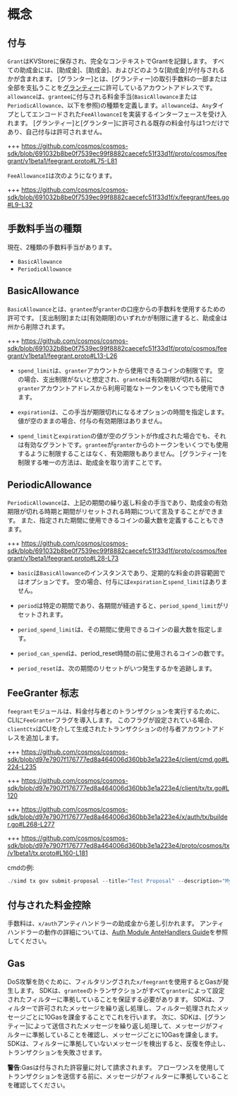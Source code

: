 # 概念

## 付与

`Grant`はKVStoreに保存され、完全なコンテキストでGrantを記録します。 すべての助成金には、[助成金]、[助成金]、およびどのような[助成金]が付与されるかが含まれます。 [グランター]とは、[グランティー]の取引手数料の一部または全部を支払うことを[グランティー](受取人のアカウントアドレス)に許可しているアカウントアドレスです。`allowance`は、`grantee`に付与される料金手当(`BasicAllowance`または`PeriodicAllowance`、以下を参照)の種類を定義します。`allowance`は、`Any`タイプとしてエンコードされた`FeeAllowanceI`を実装するインターフェースを受け入れます。 [グランティー]と[グランター]に許可される既存の料金付与は1つだけであり、自己付与は許可されません。

+++ https://github.com/cosmos/cosmos-sdk/blob/691032b8be0f7539ec99f8882caecefc51f33d1f/proto/cosmos/feegrant/v1beta1/feegrant.proto#L75-L81

`FeeAllowanceI`は次のようになります。

+++ https://github.com/cosmos/cosmos-sdk/blob/691032b8be0f7539ec99f8882caecefc51f33d1f/x/feegrant/fees.go#L9-L32

## 手数料手当の種類

現在、2種類の手数料手当があります。

- `BasicAllowance`
- `PeriodicAllowance`

## BasicAllowance

`BasicAllowance`とは、`grantee`が`granter`の口座からの手数料を使用するための許可です。 [支出制限]または[有効期限]のいずれかが制限に達すると、助成金は州から削除されます。

+++ https://github.com/cosmos/cosmos-sdk/blob/691032b8be0f7539ec99f8882caecefc51f33d1f/proto/cosmos/feegrant/v1beta1/feegrant.proto#L13-L26

- `spend_limit`は、`granter`アカウントから使用できるコインの制限です。 空の場合、支出制限がないと想定され、`grantee`は有効期限が切れる前に`granter`アカウントアドレスから利用可能なトークンをいくつでも使用できます。

- `expiration`は、この手当が期限切れになるオプションの時間を指定します。 値が空のままの場合、付与の有効期限はありません。

- `spend_limit`と`expiration`の値が空のグラントが作成された場合でも、それは有効なグラントです。`grantee`が`granter`からのトークンをいくつでも使用するように制限することはなく、有効期限もありません。 [グランティー]を制限する唯一の方法は、助成金を取り消すことです。

## PeriodicAllowance

`PeriodicAllowance`は、上記の期間の繰り返し料金の手当であり、助成金の有効期限が切れる時期と期間がリセットされる時期について言及することができます。 また、指定された期間に使用できるコインの最大数を定義することもできます。

+++ https://github.com/cosmos/cosmos-sdk/blob/691032b8be0f7539ec99f8882caecefc51f33d1f/proto/cosmos/feegrant/v1beta1/feegrant.proto#L28-L73

- `basic`は`BasicAllowance`のインスタンスであり、定期的な料金の許容範囲ではオプションです。 空の場合、付与には`expiration`と`spend_limit`はありません。

- `period`は特定の期間であり、各期間が経過すると、`period_spend_limit`がリセットされます。

- `period_spend_limit`は、その期間に使用できるコインの最大数を指定します。

- `period_can_spend`は、period_reset時間の前に使用されるコインの数です。

- `period_reset`は、次の期間のリセットがいつ発生するかを追跡します。

## FeeGranter 标志

`feegrant`モジュールは、料金付与者とのトランザクションを実行するために、CLIに`FeeGranter`フラグを導入します。 このフラグが設定されている場合、`clientCtx`はCLIを介して生成されたトランザクションの付与者アカウントアドレスを追加します。

+++ https://github.com/cosmos/cosmos-sdk/blob/d97e7907f176777ed8a464006d360bb3e1a223e4/client/cmd.go#L224-L235

+++ https://github.com/cosmos/cosmos-sdk/blob/d97e7907f176777ed8a464006d360bb3e1a223e4/client/tx/tx.go#L120

+++ https://github.com/cosmos/cosmos-sdk/blob/d97e7907f176777ed8a464006d360bb3e1a223e4/x/auth/tx/builder.go#L268-L277

+++ https://github.com/cosmos/cosmos-sdk/blob/d97e7907f176777ed8a464006d360bb3e1a223e4/proto/cosmos/tx/v1beta1/tx.proto#L160-L181

cmdの例:

```Go
./simd tx gov submit-proposal --title="Test Proposal" --description="My Awesome Proposal" --type="Text" --from validator-key --fee-granter=cosmos1xh44hxt7spr67hqaa7nyx5gnutrz5fraw6grxn --chain-id =testnet --fees="10stake"
```

## 付与された料金控除

手数料は、`x/auth`アンティハンドラーの助成金から差し引かれます。 アンティハンドラーの動作の詳細については、[Auth Module AnteHandlers Guide](../../auth/spec/03_antehandlers.md)を参照してください。

## Gas

DoS攻撃を防ぐために、フィルタリングされた`x/feegrant`を使用するとGasが発生します。 SDKは、`grantee`のトランザクションがすべて`granter`によって設定されたフィルターに準拠していることを保証する必要があります。 SDKは、フィルターで許可されたメッセージを繰り返し処理し、フィルター処理されたメッセージごとに10Gasを課金することでこれを行います。 次に、SDKは、[グランティー]によって送信されたメッセージを繰り返し処理して、メッセージがフィルターに準拠していることを確認し、メッセージごとに10Gasを課金します。 SDKは、フィルターに準拠していないメッセージを検出すると、反復を停止し、トランザクションを失敗させます。

**警告**:Gasは付与された許容量に対して請求されます。 アローワンスを使用してトランザクションを送信する前に、メッセージがフィルターに準拠していることを確認してください。